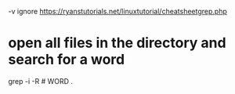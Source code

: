 -v ignore
https://ryanstutorials.net/linuxtutorial/cheatsheetgrep.php

# open all files in the directory and search for a word
grep -i -R # WORD .
